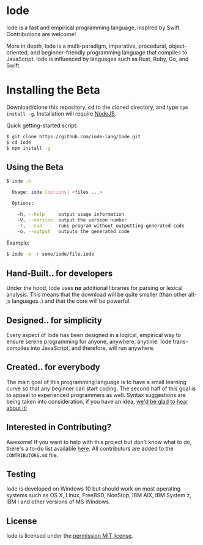 # Iode

Iode is a fast and empirical programming language, inspired by Swift. Contributions are welcome!

More in depth, Iode is a multi-paradigm, imperative, procedural, object-oriented, and beginner-friendly programming language that compiles to JavaScript. Iode is influenced by languages such as Rust, Ruby, Go, and Swift.

# Installing the Beta

Download/clone this repository, cd to the cloned directory, and type `npm install -g`. Installation will require [NodeJS](https://nodejs.org/en/).

Quick getting-started script:

```bash
$ git clone https://github.com/iode-lang/Iode.git
$ cd Iode
$ npm install -g
```

## Using the Beta

```bash
$ iode -h

  Usage: iode [options] <files ...>

  Options:

    -h, --help     output usage information
    -V, --version  output the version number
    -r, --run      runs program without outputting generated code
    -o, --output   outputs the generated code

```

Example:

```bash
$ iode -o -r some/iode/file.iode
```

## Hand-Built.. for developers

Under the hood, Iode uses **no** additional libraries for parsing or lexical analysis. This means that the download will be quite smaller (than other alt-js languages..) and that the core will be powerful.

## Designed.. for simplicity

Every aspect of Iode has been designed in a logical, empirical way to ensure serene programming for anyone, anywhere, anytime. Iode trans-compiles into JavaScript, and therefore, will run anywhere.

## Created.. for everybody

The main goal of this programming language is to have a small learning curve so that any beginner can start coding. The second half of this goal is to appeal to experienced programmers as well. Syntax suggestions are being taken into consideration, if you have an idea, [we'd be glad to hear about it!](https://github.com/iode-lang/Iode/issues/new)

## Interested in Contributing?

Awesome! If you want to help with this project but don't know what to do, there's a to-do list available [here](https://trello.com/b/uJ79uDf4/iode). All contributors are added to the `CONTRIBUTORS.md` file.

## Testing

Iode is developed on Windows 10 but should work on most operating systems such as OS X, Linux, FreeBSD, NonStop, IBM AIX, IBM System z, IBM i and other versions of MS Windows.

## License

Iode is licensed under the [permission MIT license](https://raw.githubusercontent.com/iode-lang/Iode/master/LICENSE).
